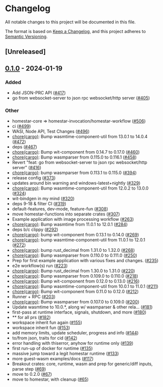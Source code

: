 # Changelog
All notable changes to this project will be documented in this file.

The format is based on [Keep a Changelog](https://keepachangelog.com/en/1.0.0/),
and this project adheres to [Semantic Versioning](https://semver.org/spec/v2.0.0.html).

## [Unreleased]

## [0.1.0](https://github.com/ipvm-wg/homestar/releases/tag/homestar-wasm-v0.1.0) - 2024-01-19

### Added
- Add JSON-PRC API ([#417](https://github.com/ipvm-wg/homestar/pull/417))
- go from websocket-server to json rpc websocket/http server ([#405](https://github.com/ipvm-wg/homestar/pull/405))

### Other
- homestar-core => homestar-invocation/homestar-workflow ([#506](https://github.com/ipvm-wg/homestar/pull/506))
- ci ([#499](https://github.com/ipvm-wg/homestar/pull/499))
- WASI, Node API, Test Changes ([#496](https://github.com/ipvm-wg/homestar/pull/496))
- [chore(cargo)](deps): Bump wasmtime-component-util from 13.0.1 to 14.0.4 ([#472](https://github.com/ipvm-wg/homestar/pull/472))
- deps ([#467](https://github.com/ipvm-wg/homestar/pull/467))
- [chore(cargo)](deps): Bump wit-component from 0.14.7 to 0.17.0 ([#460](https://github.com/ipvm-wg/homestar/pull/460))
- [chore(cargo)](deps): Bump wasmparser from 0.115.0 to 0.116.1 ([#458](https://github.com/ipvm-wg/homestar/pull/458))
- Revert "feat: go from websocket-server to json rpc websocket/http server" ([#416](https://github.com/ipvm-wg/homestar/pull/416))
- [chore(cargo)](deps): bump wasmparser from 0.113.1 to 0.115.0 ([#394](https://github.com/ipvm-wg/homestar/pull/394))
- release config ([#373](https://github.com/ipvm-wg/homestar/pull/373))
- updates around bin warning and windows-latest+nightly ([#329](https://github.com/ipvm-wg/homestar/pull/329))
- [chore(cargo)](deps): Bump wasmtime-component-util from 12.0.2 to 13.0.0 ([#324](https://github.com/ipvm-wg/homestar/pull/324))
- wit-bindgen in my mind ([#320](https://github.com/ipvm-wg/homestar/pull/320))
- deps 9-18 & filter CI ([#319](https://github.com/ipvm-wg/homestar/pull/319))
- default-features, dev-mode, feature-fun ([#308](https://github.com/ipvm-wg/homestar/pull/308))
- move homestar-functions into separate crates ([#307](https://github.com/ipvm-wg/homestar/pull/307))
- Example application with image processing workflow ([#263](https://github.com/ipvm-wg/homestar/pull/263))
- [chore(cargo)](deps): Bump wasmtime from 11.0.1 to 12.0.1 ([#284](https://github.com/ipvm-wg/homestar/pull/284))
- deps b/c clippy ([#292](https://github.com/ipvm-wg/homestar/pull/292))
- [chore(cargo)](deps): bump wit-component from 0.13.1 to 0.14.0 ([#269](https://github.com/ipvm-wg/homestar/pull/269))
- [chore(cargo)](deps): bump wasmtime-component-util from 11.0.1 to 12.0.1 ([#272](https://github.com/ipvm-wg/homestar/pull/272))
- [chore(cargo)](deps): bump rust_decimal from 1.31.0 to 1.32.0 ([#268](https://github.com/ipvm-wg/homestar/pull/268))
- [chore(cargo)](deps): Bump wasmparser from 0.110.0 to 0.111.0 ([#250](https://github.com/ipvm-wg/homestar/pull/250))
- Prep for first example application with various fixes and changes. ([#235](https://github.com/ipvm-wg/homestar/pull/235))
- e2e workflow(s) run ([#223](https://github.com/ipvm-wg/homestar/pull/223))
- [chore(cargo)](deps): Bump rust_decimal from 1.30.0 to 1.31.0 ([#220](https://github.com/ipvm-wg/homestar/pull/220))
- [chore(cargo)](deps): Bump wasmparser from 0.109.0 to 0.110.0 ([#218](https://github.com/ipvm-wg/homestar/pull/218))
- [chore(cargo)](deps): Bump wit-component from 0.12.0 to 0.13.0 ([#216](https://github.com/ipvm-wg/homestar/pull/216))
- [chore(cargo)](deps): Bump wasmtime-component-util from 10.0.1 to 11.0.1 ([#211](https://github.com/ipvm-wg/homestar/pull/211))
- [chore(cargo)](deps): Bump wit-component from 0.11.0 to 0.12.0 ([#212](https://github.com/ipvm-wg/homestar/pull/212))
- Runner + RPC ([#203](https://github.com/ipvm-wg/homestar/pull/203))
- [chore(cargo)](deps): Bump wasmparser from 0.107.0 to 0.109.0 ([#200](https://github.com/ipvm-wg/homestar/pull/200))
- Update wasmtime to 10.0.*, along w/ wasmparser & other rela… ([#181](https://github.com/ipvm-wg/homestar/pull/181))
- first-pass at runtime interface, signals, shutdown, and more ([#180](https://github.com/ipvm-wg/homestar/pull/180))
- ** for all prs ([#182](https://github.com/ipvm-wg/homestar/pull/182))
- workspace inherit fun again ([#155](https://github.com/ipvm-wg/homestar/pull/155))
- workspace inherit fun ([#153](https://github.com/ipvm-wg/homestar/pull/153))
- add memory limits, update scheduler, progress and info ([#144](https://github.com/ipvm-wg/homestar/pull/144))
- to/from json, traits for cid ([#142](https://github.com/ipvm-wg/homestar/pull/142))
- error handling with thiserror, anyhow for runtime only ([#139](https://github.com/ipvm-wg/homestar/pull/139))
- first run-up of docker for runtime ([#135](https://github.com/ipvm-wg/homestar/pull/135))
- massive jump toward a legit homestar runtime ([#133](https://github.com/ipvm-wg/homestar/pull/133))
- more guest-wasm examples/docs ([#117](https://github.com/ipvm-wg/homestar/pull/117))
- Breakout crates: core, runtime, wasm and prep for generic/diff inputs, parse step ([#69](https://github.com/ipvm-wg/homestar/pull/69))
- move to 0.2.0 ([#67](https://github.com/ipvm-wg/homestar/pull/67))
- move to homestar, with cleanup ([#65](https://github.com/ipvm-wg/homestar/pull/65))
